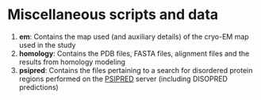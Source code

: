 # Miscellaneous scripts and data

1. **em**: Contains the map used (and auxiliary details) of the cryo-EM map used in the study
2. **homology**: Contains the PDB files, FASTA files, alignment files and the results from homology modeling
3. **psipred**: Contains the files pertaining to a search for disordered protein regions performed on the [PSIPRED](http://bioinf.cs.ucl.ac.uk/psipred/) server (including DISOPRED predictions)